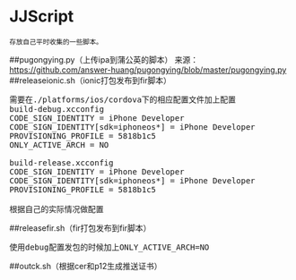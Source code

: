 # JJScript
    存放自己平时收集的一些脚本。
##pugongying.py（上传ipa到蒲公英的脚本）
    来源：https://github.com/answer-huang/pugongying/blob/master/pugongying.py
##releaseionic.sh（ionic打包发布到fir脚本）
<pre>
需要在./platforms/ios/cordova下的相应配置文件加上配置
build-debug.xcconfig
CODE_SIGN_IDENTITY = iPhone Developer
CODE_SIGN_IDENTITY[sdk=iphoneos*] = iPhone Developer
PROVISIONING_PROFILE = 5818b1c5
ONLY_ACTIVE_ARCH = NO

build-release.xcconfig
CODE_SIGN_IDENTITY = iPhone Developer
CODE_SIGN_IDENTITY[sdk=iphoneos*] = iPhone Developer
PROVISIONING_PROFILE = 5818b1c5

根据自己的实际情况做配置
</pre>
##releasefir.sh（fir打包发布到fir脚本）
<pre>
使用debug配置发包的时候加上ONLY_ACTIVE_ARCH=NO
</pre>
##outck.sh（根据cer和p12生成推送证书）